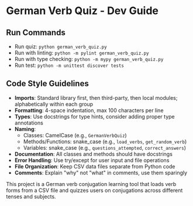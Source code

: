# German Verb Quiz - Dev Guide

## Run Commands
- Run quiz: `python german_verb_quiz.py`
- Run with linting: `python -m pylint german_verb_quiz.py`
- Run with type checking: `python -m mypy german_verb_quiz.py`
- Run test: `python -m unittest discover tests`

## Code Style Guidelines
- **Imports**: Standard library first, then third-party, then local modules; alphabetically within each group
- **Formatting**: 4-space indentation, max 100 characters per line
- **Types**: Use docstrings for type hints, consider adding proper type annotations
- **Naming**:
  - Classes: CamelCase (e.g., `GermanVerbQuiz`)
  - Methods/Functions: snake_case (e.g., `load_verbs`, `get_random_verb`)
  - Variables: snake_case (e.g., `questions_attempted`, `correct_answers`)
- **Documentation**: All classes and methods should have docstrings
- **Error Handling**: Use try/except for user input and file operations
- **File Organization**: Keep CSV data files separate from Python code
- **Comments**: Explain "why" not "what" in comments, use them sparingly

This project is a German verb conjugation learning tool that loads verb forms from a CSV file and quizzes users on conjugations across different tenses and subjects.